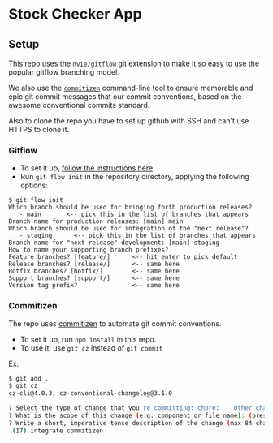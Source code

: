 # Stock Checker App

## Setup

This repo uses the `nvie/gitflow` git extension to make it so easy to use the
popular gitflow branching model.

We also use the [`commitizen`](https://github.com/commitizen/cz-cli) command-line
tool to ensure memorable and epic git commit messages that our commit conventions,
based on the awesome conventional commits standard.

Also to clone the repo you have to set up github with SSH and can't use HTTPS to clone it.

### Gitflow

- To set it up, [follow the instructions here](https://github.com/nvie/gitflow/wiki/Installation)
- Run `git flow init` in the repository directory, applying the following options:

```
$ git flow init
Which branch should be used for bringing forth production releases?
   - main       <-- pick this in the list of branches that appears
Branch name for production releases: [main] main
Which branch should be used for integration of the "next release"?
   - staging      <-- pick this in the list of branches that appears
Branch name for "next release" development: [main] staging
How to name your supporting branch prefixes?
Feature branches? [feature/]      <-- hit enter to pick default
Release branches? [release/]      <-- same here
Hotfix branches? [hotfix/]        <-- same here
Support branches? [support/]      <-- same here
Version tag prefix?               <-- same here
```

### Commitizen

The repo uses [commitizen](https://github.com/commitizen/cz-cli) to automate
git commit conventions.

- To set it up, run `npm install` in this repo.
- To use it, use `git cz` instead of `git commit`

Ex:

```sh
$ git add .
$ git cz
cz-cli@4.0.3, cz-conventional-changelog@3.1.0

? Select the type of change that you're committing: chore:    Other changes that don't modify src or test files
? What is the scope of this change (e.g. component or file name): (press enter to skip) project
? Write a short, imperative tense description of the change (max 84 chars):
 (17) integrate commitizen
```
